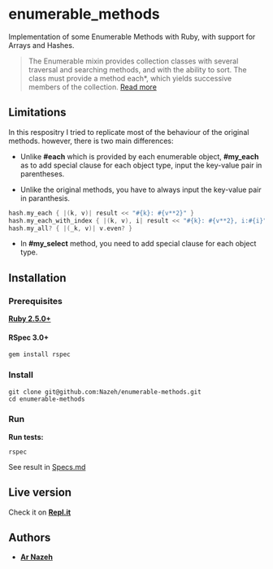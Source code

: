 # enumerable_methods

Implementation of some Enumerable Methods with Ruby, with support for Arrays and Hashes.

>The Enumerable mixin provides collection classes with several traversal and searching methods, and with the ability to sort. The class must provide a method each*, which yields successive members of the collection.
[Read more](https://ruby-doc.org/core-2.6.3/Enumerable.html)

## Limitations

In this respositry I tried to replicate most of the behaviour of the original methods. however, there is two main differences:

- Unlike **#each** which is provided by each enumerable object, **#my_each** as to add special clause for each object type, input the key-value pair in parentheses.
  
- Unlike the original methods, you have to always input the key-value pair in paranthesis.

``` c
hash.my_each { |(k, v)| result << "#{k}: #{v**2}" }
hash.my_each_with_index { |(k, v), i| result << "#{k}: #{v**2}, i:#{i}" }
hash.my_all? { |(_k, v)| v.even? }
```

- In **#my_select** method, you need to add special clause for each object type.

## Installation

### Prerequisites

**[Ruby 2.5.0+](https://www.ruby-lang.org/en/downloads/)**

#### RSpec 3.0+

```console
gem install rspec
```

### Install

```console
git clone git@github.com:Nazeh/enumerable-methods.git
cd enumerable-methods
```

### Run

**Run tests:**

```console
rspec
```
See result in [Specs.md](Specs.md)

## Live version

Check it on **[Repl.it](https://repl.it/@Nazeh1/Eenumerable-methods)**

## Authors

- **[Ar Nazeh](https://github.com/Nazeh)**
